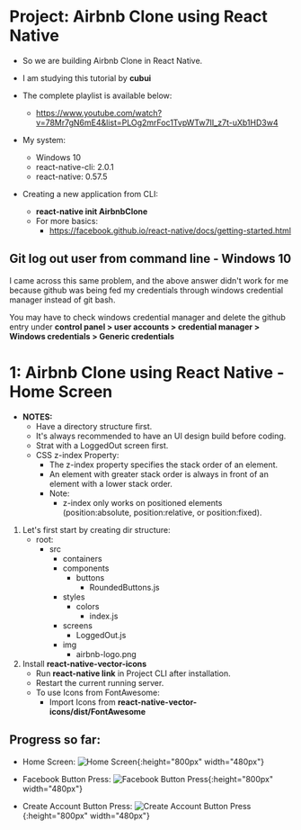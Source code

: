 # Project: Airbnb Clone using React Native
- So we are building Airbnb Clone in React Native.
- I am studying this tutorial by **cubui**
- The complete playlist is available below:
    - https://www.youtube.com/watch?v=78Mr7gN6mE4&list=PLOg2mrFoc1TvpWTw7II_z7t-uXb1HD3w4
- My system:
    - Windows 10
    - react-native-cli: 2.0.1
    - react-native: 0.57.5

- Creating a new application from CLI:
    - **react-native init AirbnbClone**
    - For more basics:
        - https://facebook.github.io/react-native/docs/getting-started.html

## Git log out user from command line - Windows 10
I came across this same problem, and the above answer didn't work for me because github was being fed my credentials through windows credential manager instead of git bash.

You may have to check windows credential manager and delete the github entry under **control panel > user accounts > credential manager > Windows credentials > Generic credentials**

# 1: Airbnb Clone using React Native - Home Screen
- **NOTES:**
    - Have a directory structure first.
    - It's always recommended to have an UI design build before coding.
    - Strat with a LoggedOut screen first.
    - CSS z-index Property:
        - The z-index property specifies the stack order of an element.
        - An element with greater stack order is always in front of an element with a lower stack order.
        - Note: 
            - z-index only works on positioned elements (position:absolute, position:relative, or position:fixed).

1. Let's first start by creating dir structure:
    - root:
        - src
            - containers
            - components
                - buttons
                    - RoundedButtons.js
            - styles
                - colors
                    - index.js
            - screens
                - LoggedOut.js  
            - img
                - airbnb-logo.png  
1. Install **react-native-vector-icons**
    - Run **react-native link** in Project CLI after installation.
    - Restart the current running server.
    - To use Icons from FontAwesome:
        - Import Icons from **react-native-vector-icons/dist/FontAwesome**

## Progress so far:
- Home Screen:
![Home Screen](../master/screenshots/1.HomeScreen.png){:height="800px" width="480px"}

- Facebook Button Press:
![Facebook Button Press](../master/screenshots/1.1.FacebookButtonPress.png){:height="800px" width="480px"}

- Create Account Button Press:
![Create Account Button Press](../master/screenshots/1.2.CreateAccountButtonPress.png){:height="800px" width="480px"}